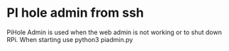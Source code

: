 <h1>PI hole admin from ssh</h1>
<p>PiHole Admin is used when the web admin is not working or to shut down RPi.
When starting use python3 piadmin.py
